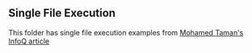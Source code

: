 Single File Execution
----

This folder has single file execution examples from [Mohamed Taman's InfoQ article](https://www.infoq.com/articles/single-file-execution-java11/)